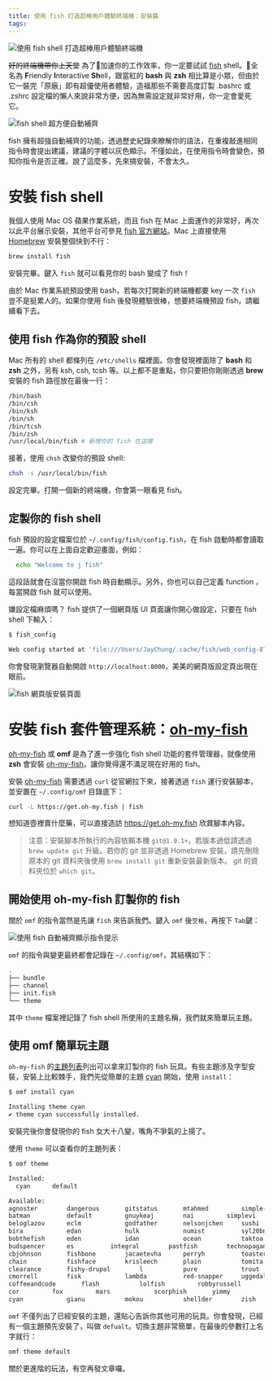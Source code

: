 ```yaml
---
title: 使用 fish 打造超棒用戶體驗終端機：安裝篇
tags:
---
```


![使用 fish shell 打造超棒用戶體驗終端機](banner-fish.svg)

~~好的終端機帶你上天堂~~ 為了加速你的工作效率，你一定要試試 [fish](https://fishshell.com/) shell。全名為 **F**riendly **I**nteractive **Sh**ell，跟當紅的 **bash** 與 **zsh** 相比算是小眾，但由於它一裝完「原廠」即有超優使用者體驗，造福那些不需要高度訂製 .bashrc 或 .zshrc 設定檔的懶人來說非常方便，因為無需設定就非常好用，你一定會愛死它。

<!-- more -->

![fish shell 超方便自動補齊](fish-autocomplete-demo.gif)

fish 擁有超強自動補齊的功能，透過歷史紀錄來瞭解你的語法，在重複敲進相同指令時會提出建議，建議的字體以灰色顯示。不僅如此，在使用指令時會變色，預知你指令是否正確。說了這麼多，先來搞安裝，不會太久。

# 安裝 fish shell

我個人使用 Mac OS 蘋果作業系統，而且 fish 在 Mac 上面運作的非常好，再次以此平台展示安裝，其他平台可參見 [fish 官方網站](https://fishshell.com/)。Mac 上直接使用 [Homebrew](https://brew.sh/) 安裝整個快到不行：

```sh
brew install fish
```

安裝完畢。鍵入 `fish` 就可以看見你的 bash 變成了 fish！

由於 Mac 作業系統預設使用 bash，若每次打開新的終端機都要 key 一次 `fish` 豈不是挺累人的。如果你使用 fish 後發現體驗很棒，想要終端機預設 fish，請繼續看下去。

## 使用 fish 作為你的預設 shell

Mac 所有的 shell 都條列在 `/etc/shells` 檔裡面。你會發現裡面除了 **bash** 和 **zsh** 之外，另有 ksh, csh, tcsh 等。以上都不是重點，你只要把你剛剛透過 **brew** 安裝的 fish 路徑放在最後一行：

```sh
/bin/bash
/bin/csh
/bin/ksh
/bin/sh
/bin/tcsh
/bin/zsh
/usr/local/bin/fish # 新增你的 fish 在這裡
```

接著，使用 `chsh` 改變你的預設 shell:

```sh
chsh -s /usr/local/bin/fish
```

設定完畢。打開一個新的終端機，你會第一眼看見 fish。

## 定製你的 fish shell

fish 預設的設定檔案位於 `~/.config/fish/config.fish`，在 fish 啟動時都會讀取一遍。你可以在上面自定歡迎畫面，例如：

```sh
  echo "Welcome to j fish"
```

這段話就會在沒當你開啟 fish 時自動顯示。另外，你也可以自己定義 function ，每當開啟 fish 就可以使用。

嫌設定檔麻煩嗎？ fish 提供了一個網頁版 UI 頁面讓你開心做設定，只要在 fish shell 下輸入：

```sh
$ fish_config

Web config started at 'file:///Users/JayChung/.cache/fish/web_config-8TAAZN.html'. Hit enter to stop.
```

你會發現瀏覽器自動開啟 `http://localhost:8000`，美美的網頁版設定頁出現在眼前。

![fish 網頁版安裝頁面](fish-config-page.jpg)

# 安裝 fish 套件管理系統：[oh-my-fish](https://github.com/oh-my-fish/oh-my-fish)

[oh-my-fish](https://github.com/oh-my-fish/oh-my-fish) 或 **omf** 是為了進一步強化 fish shell 功能的套件管理器，就像使用 **zsh** 會安裝 [oh-my-fish](https://github.com/robbyrussell/oh-my-zsh)。讓你覺得還不滿足現在好用的 fish。

安裝 [oh-my-fish](https://github.com/oh-my-fish/oh-my-fish) 需要透過 `curl` 從官網拉下來，接著透過 `fish` 運行安裝腳本，並安置在 `~/.config/omf` 目錄底下：

```sh
curl -L https://get.oh-my.fish | fish
```

想知道壺裡賣什麼藥，可以直接造訪 <https://get.oh-my.fish> 欣賞腳本內容。

> 注意：安裝腳本所執行的內容依賴本機 `git@1.9.1+`，若版本過低請透過 `brew update git` 升級。若你的 git 並非透過 Homebrew 安裝，請先刪除原本的 git 資料夾後使用 `brew install git` 重新安裝最新版本。 git 的資料夾位於 `which git`。

## 開始使用 **oh-my-fish** 訂製你的 fish

關於 `omf` 的指令當然是先讓 `fish` 來告訴我們。鍵入 `omf` 後`空格`，再按下 `Tab`鍵：

![使用 fish 自動補齊顯示指令提示](omf-commands.jpg)

`omf` 的指令與變更最終都會記錄在 `~/.config/omf`，其結構如下：

```sh
.
├── bundle
├── channel
├── init.fish
└── theme
```

其中 `theme` 檔案裡記錄了 fish shell 所使用的主題名稱，我們就來簡單玩主題。

## 使用 **omf** 簡單玩主題

`oh-my-fish` 的[主題列表](https://github.com/oh-my-fish/oh-my-fish/blob/master/docs/Themes.md#fishface)列出可以拿來訂製你的 fish 玩具。有些主題涉及字型安裝，安裝上比較棘手，我們先從簡單的主題 [cyan](https://github.com/oh-my-fish/oh-my-fish/blob/master/docs/Themes.md#cyan-1) 開始，使用 `install`：

```sh
$ omf install cyan

Installing theme cyan
✔ theme cyan successfully installed.
```

安裝完後你會發現你的 fish 女大十八變，嘴角不爭氣的上揚了。

使用 `theme` 可以查看你的主題列表：

```sh
$ omf theme

Installed:
  cyan		default

Available:
agnoster		dangerous		gitstatus		mtahmed			simple-ass-prompt
batman			default			gnuykeaj		nai			simplevi
beloglazov		eclm			godfather		nelsonjchen		sushi
bira			edan			hulk			numist			syl20bnr
bobthefish		eden			idan			ocean			taktoa
budspencer		es			integral		pastfish		technopagan
cbjohnson		fishbone		jacaetevha		perryh			toaster
chain			fishface		krisleech		plain			tomita
clearance		fishy-drupal		l			pure			trout
cmorrell		fisk			lambda			red-snapper		uggedal
coffeeandcode		flash			lolfish			robbyrussell		will
cor			fox			mars			scorphish		yimmy
cyan			gianu			mokou			shellder		zish
```

`omf` 不僅列出了已經安裝的主題，還貼心告訴你其他可用的玩具。你會發現，已經有一個主題預先安裝了，叫做 `defualt`。切換主題非常簡單，在最後的參數打上名字就行：

```sh
omf theme default
```

關於更進階的玩法，有空再發文章囉。